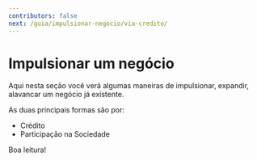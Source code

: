 ```yaml
---
contributors: false
next: /guia/impulsionar-negocio/via-credito/
---
```

# Impulsionar um negócio

Aqui nesta seção você verá algumas maneiras de impulsionar, expandir, alavancar um negócio já existente.

As duas principais formas são por:

- Crédito
- Participação na Sociedade

Boa leitura!